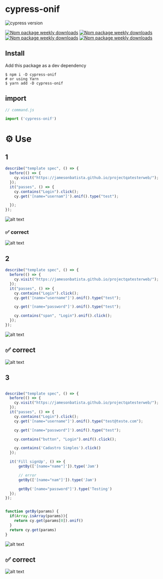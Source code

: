 # cypress-onif 
![cypress version](https://img.shields.io/badge/cypress-13.13.2-brightgreen)

[![Npm package weekly downloads](https://badgen.net/npm/dw/cypress-onif)](https://npmjs.com/package/cypress-onif)
[![Npm package weekly downloads](https://badgen.net/npm/dm/cypress-onif)](https://npmjs.com/package/cypress-onif)
[![Npm package weekly downloads](https://badgen.net/npm/dy/cypress-onif)](https://npmjs.com/package/cypress-onif)
[![Npm package weekly downloads](https://badgen.net/npm/dt/cypress-onif)](https://npmjs.com/package/cypress-onif)


## Install

Add this package as a dev dependency

```
$ npm i -D cypress-onif
# or using Yarn
$ yarn add -D cypress-onif
```

## import

```js
// command.js

import ('cypress-onif')

```

# ⚙️ Use

## 1
```js
describe("template spec", () => {
  before(() => {
    cy.visit("https://jamesonbatista.github.io/projectqatesterweb/");
  });
  it("passes", () => {
    cy.contains("Login").click();
    cy.get('[name="usernam"]').onif().type("test");

  });
});


```
![alt text](image.png)

### ✅ correct

![alt text](image-2.png)

## 2 

```js
describe("template spec", () => {
  before(() => {
    cy.visit("https://jamesonbatista.github.io/projectqatesterweb/");
  });
  it("passes", () => {
    cy.contains("Login").click();
    cy.get('[name="username"]').onif().type("test");

    cy.get('[name="password"]').onif().type("test");

    cy.contains("span", "Login").onif().click();
  });
});
```
![alt text](image-3.png)

## ✅ correct

![alt text](image-4.png)

## 3

```js

describe("template spec", () => {
  before(() => {
    cy.visit("https://jamesonbatista.github.io/projectqatesterweb/");
  });
  it("passes", () => {
    cy.contains("Login").click();
    cy.get('[name="username"]').onif().type("test@teste.com");

    cy.get('[name="password"]').onif().type("test");

    cy.contains("button", "Login").onif().click();

    cy.contains('Cadastro Simples').click()
  });

  it('Fill signUp', () => {
      getBy(['[name="name"]']).type('Jam')

      // error
      getBy(['[name="nam"]']).type('Jam')

      getBy('[name="password"]').type('Testing')
  });
});


function getBy(params) {
  if(Array.isArray(params)){
    return cy.get(params[0]).onif()
  }
  return cy.get(params)
}
```

![alt text](image-5.png)

## ✅ correct

![alt text](image-6.png)